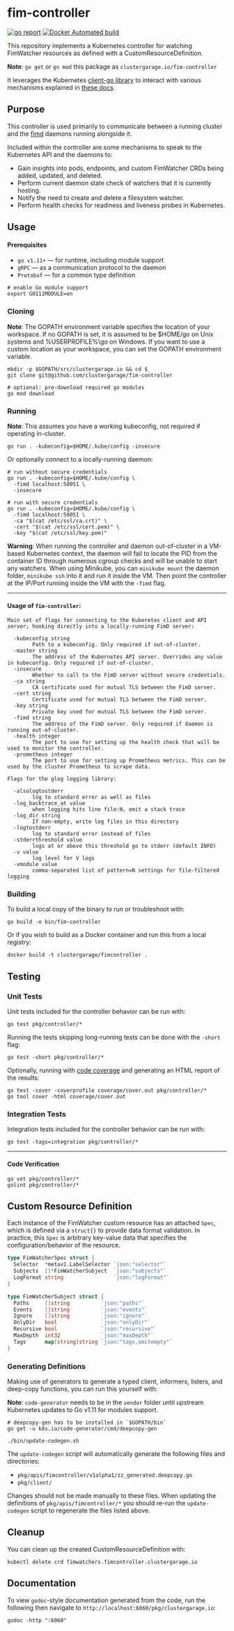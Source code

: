 # fim-controller

[![go report](https://goreportcard.com/badge/github.com/clustergarage/fim-controller?style=flat-square)](https://goreportcard.com/report/github.com/clustergarage/fim-controller)
[![Docker Automated build](https://img.shields.io/docker/build/clustergarage/fim-controller.svg?style=flat-square)](https://hub.docker.com/r/clustergarage/fim-controller)

This repository implements a Kubernetes controller for watching FimWatcher resources as defined with a CustomResourceDefinition.

**Note**: `go get` or `go mod` this package as `clustergarage.io/fim-controller`

It leverages the Kubernetes [client-go library](https://github.com/kubernetes/client-go/tree/master/tools/cache) to interact with various mechanisms explained in [these docs](https://github.com/kubernetes/sample-controller/blob/master/docs/controller-client-go.md).

## Purpose

This controller is used primarily to communicate between a running cluster and the [fimd](https://github.com/clustergarage/fimd) daemons running alongside it.

Included within the controller are some mechanisms to speak to the Kubernetes API and the daemons to:

- Gain insights into pods, endpoints, and custom FimWatcher CRDs being added, updated, and deleted.
- Perform current daemon state check of watchers that it is currently hosting.
- Notify the need to create and delete a filesystem watcher.
- Perform health checks for readiness and liveness probes in Kubernetes.

## Usage

#### Prerequisites

- `go v1.11+` &mdash; for runtime, including module support
- `gRPC` &mdash; as a communication protocol to the daemon
- `Protobuf` &mdash; for a common type definition

```
# enable Go module support
export GO111MODULE=on
```

### Cloning

**Note**: The GOPATH environment variable specifies the location of your workspace. If no GOPATH is set, it is assumed to be $HOME/go on Unix systems and %USERPROFILE%\go on Windows. If you want to use a custom location as your workspace, you can set the GOPATH environment variable.

```
mkdir -p $GOPATH/src/clustergarage.io && cd $_
git clone git@github.com/clustergarage/fim-controller

# optional: pre-download required go modules
go mod download
```

### Running

**Note**: This assumes you have a working kubeconfig, not required if operating in-cluster.

```
go run . -kubeconfig=$HOME/.kube/config -insecure
```

Or optionally connect to a locally-running daemon:

```
# run without secure credentials
go run . -kubeconfig=$HOME/.kube/config \
  -fimd localhost:50051 \
  -insecure

# run with secure credentials
go run . -kubeconfig=$HOME/.kube/config \
  -fimd localhost:50051 \
  -ca "$(cat /etc/ssl/ca.crt)" \
  -cert "$(cat /etc/ssl/cert.pem)" \
  -key "$(cat /etc/ssl/key.pem)"
```

**Warning**: When running the controller and daemon out-of-cluster in a VM-based Kubernetes context, the daemon will fail to locate the PID from the container ID through numerous cgroup checks and will be unable to start any watchers. When using Minikube, you can `minikube mount` the daemon folder, `minikube ssh` into it and run it inside the VM. Then point the controller at the IP/Port running inside the VM with the `-fimd` flag.

---

#### Usage of `fim-controller`:

```
Main set of flags for connecting to the Kuberetes client and API server; hooking directly into a locally-running FimD server:

  -kubeconfig string
        Path to a kubeconfig. Only required if out-of-cluster.
  -master string
        The address of the Kubernetes API server. Overrides any value in kubeconfig. Only required if out-of-cluster.
  -insecure
        Whether to call to the FimD server without secure credentials.
  -ca string
        CA certificate used for mutual TLS between the FimD server.
  -cert string
        Certificate used for mutual TLS between the FimD server.
  -key string
        Private key used for mutual TLS between the FimD server.
  -fimd string
        The address of the FimD server. Only required if daemon is running out-of-cluster.
  -health integer
        The port to use for setting up the health check that will be used to monitor the controller.
  -prometheus integer
        The port to use for setting up Prometheus metrics. This can be used by the cluster Prometheus to scrape data.

Flags for the glog logging library:

  -alsologtostderr
        log to standard error as well as files
  -log_backtrace_at value
        when logging hits line file:N, emit a stack trace
  -log_dir string
        If non-empty, write log files in this directory
  -logtostderr
        log to standard error instead of files
  -stderrthreshold value
        logs at or above this threshold go to stderr (default INFO)
  -v value
        log level for V logs
  -vmodule value
        comma-separated list of pattern=N settings for file-filtered logging
```

### Building

To build a local copy of the binary to run or troubleshoot with:

```
go build -o bin/fim-controller
```

Or if you wish to build as a Docker container and run this from a local registry:

```
docker build -t clustergarage/fimcontroller .
```

## Testing

### Unit Tests

Unit tests included for the controller behavior can be run with:

```
go test pkg/controller/*
```

Running the tests skipping long-running tests can be done with the `-short` flag:

```
go test -short pkg/controller/*
```

Optionally, running with [code coverage](https://blog.golang.org/cover) and generating an HTML report of the results:

```
go test -cover -coverprofile coverage/cover.out pkg/controller/*
go tool cover -html coverage/cover.out
```

### Integration Tests

Integration tests included for the controller behavior can be run with:

```
go test -tags=integration pkg/controller/*
```

---

#### Code Verification

```
go vet pkg/controller/*
golint pkg/controller/*
```

## Custom Resource Definition

Each instance of the FimWatcher custom resource has an attached `Spec`, which is defined via a `struct{}` to provide data format validation. In practice, this `Spec` is arbitrary key-value data that specifies the configuration/behavior of the resource.

```go
type FimWatcherSpec struct {
  Selector  *metav1.LabelSelector `json:"selector"`
  Subjects  []*FimWatcherSubject  `json:"subjects"`
  LogFormat string                `json:"logFormat"`
}

type FimWatcherSubject struct {
  Paths     []string          `json:"paths"`
  Events    []string          `json:"events"`
  Ignore    []string          `json:"ignore"`
  OnlyDir   bool              `json:"onlyDir"`
  Recursive bool              `json:"recursive"`
  MaxDepth  int32             `json:"maxDepth"`
  Tags      map[string]string `json:"tags,omitempty"`
}
```

### Generating Definitions

Making use of generators to generate a typed client, informers, listers, and deep-copy functions, you can run this yourself with:

**Note**: `code-generator` needs to be in the `vendor` folder until upstream Kubernetes updates to Go v1.11 for modules support.

```
# deepcopy-gen has to be installed in `$GOPATH/bin`
go get -u k8s.io/code-generator/cmd/deepcopy-gen

./bin/update-codegen.sh
```

The `update-codegen` script will automatically generate the following files and directories:

- `pkg/apis/fimcontroller/v1alpha1/zz_generated.deepcopy.go`
- `pkg/client/`

Changes should not be made manually to these files. When updating the definitions of `pkg/apis/fimcontroller/*` you should re-run the `update-codegen` script to regenerate the files listed above.

## Cleanup

You can clean up the created CustomResourceDefinition with:

```
kubectl delete crd fimwatchers.fimcontroller.clustergarage.io
```

## Documentation

To view `godoc`-style documentation generated from the code, run the following then navigate to `http://localhost:6060/pkg/clustergarage.io`:

```
godoc -http ":6060"
```

